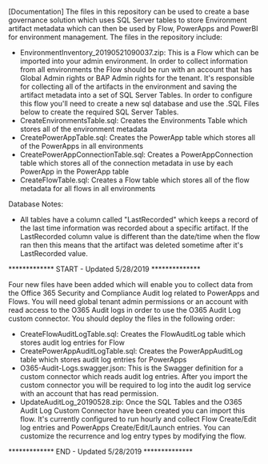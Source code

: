 [Documentation]
The files in this repository can be used to create a base governance solution which uses SQL Server tables to store Environment artifact metadata which can then be used by Flow, PowerApps and PowerBI for environment management.  The files in the repository include:
  - EnvironmentInventory_20190521090037.zip:  This is a Flow which can be imported into your admin environment. In order to collect information from all environments the Flow should be run with an account that has Global Admin rights or BAP Admin rights for the tenant. It's responsible for collecting all of the artifacts in the environment and saving the artifact metadata into a set of SQL Server Tables.  In order to configure this flow you'll need to create a new sql database and use the .SQL Files below to create the required SQL Server Tables.
  - CreateEnvironmentsTable.sql:  Creates the Environments Table which stores all of the environment metadata
  - CreatePowerAppTable.sql: Creates the PowerApp table which stores all of the PowerApps in all environments
  - CreatePowerAppConnectionTable.sql: Creates a PowerAppConnection table which stores all of the connection metadata in use by each PowerApp in the PowerApp table
  - CreateFlowTable.sql: Creates a Flow table which stores all of the flow metadata for all flows in all environments

Database Notes:
  - All tables have a column called "LastRecorded" which keeps a record of the last time information was recorded about a specific artifact.  If the LastRecorded column value is different than the date/time when the flow ran then this means that the artifact was deleted sometime after it's LastRecorded value.

************* START - Updated 5/28/2019 **************

Four new files have been added which will enable you to collect data from the Office 365 Security and Compliance Audit log related to PowerApps and Flows.  You will need global tenant admin permissions or an account with read access to the O365 Audit logs in order to use the O365 Audit Log custom connector.  You should deploy the files in the following order:
  - CreateFlowAuditLogTable.sql:  Creates the FlowAuditLog table which stores audit log entries for Flow
  - CreatePowerAppAuditLogTable.sql:  Creates the PowerAppAuditLog table which stores audit log entries for PowerApps
  - O365-Audit-Logs.swagger.json:  This is the Swagger definition for a custom connector which reads audit log entries. After you import the custom connector you will be required to log into the audit log service with an account that has read permission.
  - UpdateAuditLog_20190528.zip:  Once the SQL Tables and the O365 Audit Log Custom Connector have been created you can import this flow.  It's currently configured to run hourly and collect Flow Create/Edit log entries and PowerApps Create/Edit/Launch entries.  You can customize the recurrence and log entry types by modifying the flow. 

************* END - Updated 5/28/2019 **************


  
